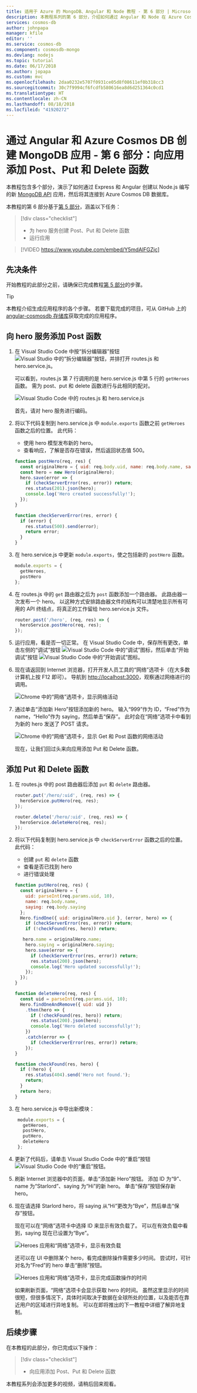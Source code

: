 ```yaml
---
title: 适用于 Azure 的 MongoDB、Angular 和 Node 教程 - 第 6 部分 | Microsoft Docs
description: 本教程系列的第 6 部分，介绍如何通过 Angular 和 Node 在 Azure Cosmos DB 上创建 MongoDB 应用，所使用的 API 与用于 MongoDB 的 API 完全相同
services: cosmos-db
author: johnpapa
manager: kfile
editor: ''
ms.service: cosmos-db
ms.component: cosmosdb-mongo
ms.devlang: nodejs
ms.topic: tutorial
ms.date: 06/17/2018
ms.author: jopapa
ms.custom: mvc
ms.openlocfilehash: 2daa0232e5707f0931ce05d8f08611ef0b318cc3
ms.sourcegitcommit: 30c7f9994cf6fcdfb580616ea8d6d251364c0cd1
ms.translationtype: HT
ms.contentlocale: zh-CN
ms.lasthandoff: 08/18/2018
ms.locfileid: "41920272"
---
```

# <a name="create-a-mongodb-app-with-angular-and-azure-cosmos-db---part-6-add-post-put-and-delete-functions-to-the-app"></a>通过 Angular 和 Azure Cosmos DB 创建 MongoDB 应用 - 第 6 部分：向应用添加 Post、Put 和 Delete 函数

本教程包含多个部分，演示了如何通过 Express 和 Angular 创建以 Node.js 编写的新 [MongoDB API](mongodb-introduction.md) 应用，然后将其连接到 Azure Cosmos DB 数据库。

本教程的第 6 部分基于[第 5 部分](tutorial-develop-mongodb-nodejs-part5.md)，涵盖以下任务：

> [!div class="checklist"]
> * 为 hero 服务创建 Post、Put 和 Delete 函数
> * 运行应用

> [!VIDEO https://www.youtube.com/embed/Y5mdAlFGZjc]

## <a name="prerequisites"></a>先决条件

开始教程的此部分之前，请确保已完成教程[第 5 部分](tutorial-develop-mongodb-nodejs-part5.md)的步骤。

> [!TIP]
> 本教程介绍生成应用程序的各个步骤。 若要下载完成的项目，可从 GitHub 上的 [angular-cosmosdb 存储库](https://github.com/Azure-Samples/angular-cosmosdb)获取完成的应用程序。

## <a name="add-a-post-function-to-the-hero-service"></a>向 hero 服务添加 Post 函数

1. 在 Visual Studio Code 中按“拆分编辑器”按钮 ![Visual Studio 中的“拆分编辑器”按钮](./media/tutorial-develop-mongodb-nodejs-part6/split-editor-button.png)，并排打开 routes.js 和 hero.service.js。

    可以看到，routes.js 第 7 行调用的是 hero.service.js 中第 5 行的 `getHeroes` 函数。  需为 post、put 和 delete 函数进行与此相同的配对。 

    ![Visual Studio Code 中的 routes.js 和 hero.service.js](./media/tutorial-develop-mongodb-nodejs-part6/routes-heroservicejs.png)
    
    首先，请对 hero 服务进行编码。 

2. 将以下代码复制到 hero.service.js 中 `module.exports` 函数之前 `getHeroes` 函数之后的位置。 此代码：  
   * 使用 hero 模型发布新的 hero。
   * 查看响应，了解是否存在错误，然后返回状态值 500。

   ```javascript
   function postHero(req, res) {
     const originalHero = { uid: req.body.uid, name: req.body.name, saying: req.body.saying };
     const hero = new Hero(originalHero);
     hero.save(error => {
       if (checkServerError(res, error)) return;
       res.status(201).json(hero);
       console.log('Hero created successfully!');
     });
   }

   function checkServerError(res, error) {
     if (error) {
       res.status(500).send(error);
       return error;
     }
   }
   ```

3. 在 hero.service.js 中更新 `module.exports`，使之包括新的 `postHero` 函数。 

    ```javascript
    module.exports = {
      getHeroes,
      postHero
    };
    ```

4. 在 routes.js 中的 `get` 路由器之后为 `post` 函数添加一个路由器。 此路由器一次发布一个 hero。 以这种方式安排路由器文件的结构可以清楚地显示所有可用的 API 终结点，将真正的工作留给 hero.service.js 文件。

    ```javascript
    router.post('/hero', (req, res) => {
      heroService.postHero(req, res);
    });
    ```

5. 运行应用，看是否一切正常。 在 Visual Studio Code 中，保存所有更改，单击左侧的“调试”按钮 ![Visual Studio Code 中的“调试”图标](./media/tutorial-develop-mongodb-nodejs-part6/debug-button.png)，然后单击“开始调试”按钮 ![Visual Studio Code 中的“开始调试”图标](./media/tutorial-develop-mongodb-nodejs-part6/start-debugging-button.png)。

6. 现在请返回到 Internet 浏览器，打开开发人员工具的“网络”选项卡（在大多数计算机上按 F12 即可）。 导航到 [http://localhost:3000](http://localhost:3000)，观察通过网络进行的调用。

    ![Chrome 中的“网络”选项卡，显示网络活动](./media/tutorial-develop-mongodb-nodejs-part6/add-new-hero.png)

7. 通过单击“添加新 Hero”按钮添加新的 hero。 输入“999”作为 ID，“Fred”作为 name，“Hello”作为 saying，然后单击“保存”。 此时会在“网络”选项卡中看到为新的 hero 发送了 POST 请求。 

    ![Chrome 中的“网络”选项卡，显示 Get 和 Post 函数的网络活动](./media/tutorial-develop-mongodb-nodejs-part6/post-new-hero.png)

    现在，让我们回过头来向应用添加 Put 和 Delete 函数。

## <a name="add-the-put-and-delete-functions"></a>添加 Put 和 Delete 函数

1. 在 routes.js 中的 post 路由器后添加 `put` 和 `delete` 路由器。

    ```javascript
    router.put('/hero/:uid', (req, res) => {
      heroService.putHero(req, res);
    });

    router.delete('/hero/:uid', (req, res) => {
      heroService.deleteHero(req, res);
    });
    ```

2. 将以下代码复制到 hero.service.js 中 `checkServerError` 函数之后的位置。 此代码：
   * 创建 `put` 和 `delete` 函数
   * 查看是否已找到 hero
   * 进行错误处理 

   ```javascript
   function putHero(req, res) {
     const originalHero = {
       uid: parseInt(req.params.uid, 10),
       name: req.body.name,
       saying: req.body.saying
     };
     Hero.findOne({ uid: originalHero.uid }, (error, hero) => {
       if (checkServerError(res, error)) return;
       if (!checkFound(res, hero)) return;

      hero.name = originalHero.name;
       hero.saying = originalHero.saying;
       hero.save(error => {
         if (checkServerError(res, error)) return;
         res.status(200).json(hero);
         console.log('Hero updated successfully!');
       });
     });
   }

   function deleteHero(req, res) {
     const uid = parseInt(req.params.uid, 10);
     Hero.findOneAndRemove({ uid: uid })
       .then(hero => {
         if (!checkFound(res, hero)) return;
         res.status(200).json(hero);
         console.log('Hero deleted successfully!');
       })
       .catch(error => {
         if (checkServerError(res, error)) return;
       });
   }

   function checkFound(res, hero) {
     if (!hero) {
       res.status(404).send('Hero not found.');
       return;
     }
     return hero;
   }
   ```

3. 在 hero.service.js 中导出新模块：

   ```javascript
    module.exports = {
      getHeroes,
      postHero,
      putHero,
      deleteHero
    };
    ```

4. 更新了代码后，请单击 Visual Studio Code 中的“重启”按钮 ![Visual Studio Code 中的“重启”按钮](./media/tutorial-develop-mongodb-nodejs-part6/restart-debugger-button.png)。

5. 刷新 Internet 浏览器中的页面，单击“添加新 Hero”按钮。 添加 ID 为“9”、name 为“Starlord”、saying 为“Hi”的新 hero。 单击“保存”按钮保存新 hero。

6. 现在请选择 Starlord hero，将 saying 从“Hi”更改为“Bye”，然后单击“保存”按钮。 

    现在可以在“网络”选项卡中选择 ID 来显示有效负载了。 可以在有效负载中看到，saying 现在已设置为“Bye”。

    ![Heroes 应用和“网络”选项卡，显示有效负载](./media/tutorial-develop-mongodb-nodejs-part6/put-hero-function.png) 

    还可以在 UI 中删除某个 hero，看完成删除操作需要多少时间。 尝试时，可针对名为“Fred”的 hero 单击“删除”按钮。

    ![Heroes 应用和“网络”选项卡，显示完成函数操作的时间](./media/tutorial-develop-mongodb-nodejs-part6/times.png) 

    如果刷新页面，“网络”选项卡会显示获取 hero 的时间。 虽然这里显示的时间很短，但很多情况下，具体时间取决于数据在全球所处的位置，以及能否在靠近用户的区域进行异地复制。 可以在即将推出的下一教程中详细了解异地复制。

## <a name="next-steps"></a>后续步骤

在本教程的此部分，你已完成以下操作：

> [!div class="checklist"]
> * 向应用添加 Post、Put 和 Delete 函数 

本教程系列会添加更多的视频，请稍后回来观看。

